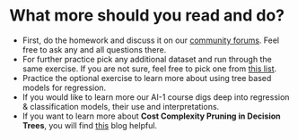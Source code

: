 # What more should you read and do?

- First, do the homework and discuss it on our [community forums](https://discourse.univ.ai/). Feel free to ask any and all questions there.
- For further practice pick any additional dataset and run through the same exercise. If you are not sure, feel free to pick one from [this list](https://archive.ics.uci.edu/ml/datasets.php?format=&task=reg&att=&area=&numAtt=&numIns=&type=&sort=nameUp&view=table).
- Practice the optional exercise to learn more about using tree based models for regression. 
- If you would like to learn more our AI-1 course digs deep into regression & classification models, their use and interpretations. 
- If you want to learn more about **Cost Complexity Pruning in Decision Trees**, you will find [this](https://www.analyticsvidhya.com/blog/2020/10/cost-complexity-pruning-decision-trees/) blog helpful.
